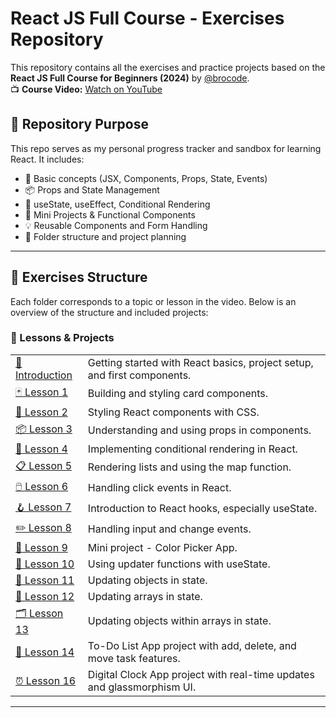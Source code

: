 # React JS Full Course - Exercises Repository

This repository contains all the exercises and practice projects based on the **React JS Full Course for Beginners (2024)** by [@brocode](https://www.youtube.com/@BroCodez).  
📺 **Course Video:** [Watch on YouTube](https://www.youtube.com/watch?v=CgkZ7MvWUAA&t=16707s)

## 📁 Repository Purpose

This repo serves as my personal progress tracker and sandbox for learning React. It includes:

- 📘 Basic concepts (JSX, Components, Props, State, Events)
- 📦 Props and State Management
- 🧠 useState, useEffect, Conditional Rendering
- 🎯 Mini Projects & Functional Components
- 💡 Reusable Components and Form Handling
- 📂 Folder structure and project planning

---

## 📌 Exercises Structure

Each folder corresponds to a topic or lesson in the video. Below is an overview of the structure and included projects:

### 🚀 Lessons & Projects

<table>
  <tr>
    <td><a href="./Introduction/react_project/" title="React Project">🔰 Introduction</a></td>
    <td>Getting started with React basics, project setup, and first components.</td>
  </tr>
  <tr>
    <td><a href="./Lesson1/card-components/" title="Card Components">🃏 Lesson 1</a></td>
    <td>Building and styling card components.</td>
  </tr>
  <tr>
    <td><a href="./Lesson2/style-components/" title="Style Components">🎨 Lesson 2</a></td>
    <td>Styling React components with CSS.</td>
  </tr>
  <tr>
    <td><a href="./Lesson3/props/" title="Props">📦 Lesson 3</a></td>
    <td>Understanding and using props in components.</td>
  </tr>
  <tr>
    <td><a href="./Lesson4/conditional-rendering/" title="Conditional Rendering">🔀 Lesson 4</a></td>
    <td>Implementing conditional rendering in React.</td>
  </tr>
  <tr>
    <td><a href="./Lesson5/render-lists/" title="Render Lists">📋 Lesson 5</a></td>
    <td>Rendering lists and using the map function.</td>
  </tr>
  <tr>
    <td><a href="./Lesson6/click-events/" title="Click Events">🖱️ Lesson 6</a></td>
    <td>Handling click events in React.</td>
  </tr>
  <tr>
    <td><a href="./Lesson7/react-hook/" title="React Hook">🪝 Lesson 7</a></td>
    <td>Introduction to React hooks, especially useState.</td>
  </tr>
  <tr>
    <td><a href="./Lesson8/onchange-event/" title="OnChange Event">✏️ Lesson 8</a></td>
    <td>Handling input and change events.</td>
  </tr>
  <tr>
    <td><a href="./Lesson9color-picker-app/color-picker-app/" title="Color Picker App">🎨 Lesson 9</a></td>
    <td>Mini project - Color Picker App.</td>
  </tr>
  <tr>
    <td><a href="./Lesson10/updater-functions/" title="Updater Functions">🔄 Lesson 10</a></td>
    <td>Using updater functions with useState.</td>
  </tr>
  <tr>
    <td><a href="./Lesson11/update-objects/" title="Update Objects">📝 Lesson 11</a></td>
    <td>Updating objects in state.</td>
  </tr>
  <tr>
    <td><a href="./Lesson12/update-arrays/" title="Update Arrays">📑 Lesson 12</a></td>
    <td>Updating arrays in state.</td>
  </tr>
  <tr>
    <td><a href="./Lesson13/update-objects-array/" title="Update Objects in Array">🗂️ Lesson 13</a></td>
    <td>Updating objects within arrays in state.</td>
  </tr>
  <tr>
    <td><a href="./Lesson14to-do-app/to-do-list-app/" title="To-Do List App">📝 Lesson 14</a></td>
    <td>To-Do List App project with add, delete, and move task features.</td>
  </tr>
  <tr>
    <td><a href="./Lesson16digital-clock-app/digital-clock-app/" title="Digital Clock App">⏰ Lesson 16</a></td>
    <td>Digital Clock App project with real-time updates and glassmorphism UI.</td>
  </tr>
</table>

---

